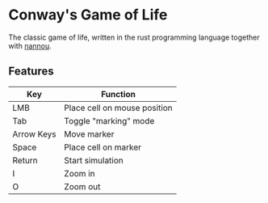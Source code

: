 # Conway's Game of Life

The classic game of life, written in the rust programming language together with [nannou](https://github.com/nannou-org/nannou).

## Features

| Key | Function |
| --- | --- |
| LMB | Place cell on mouse position |
| Tab | Toggle "marking" mode |
| Arrow Keys | Move marker |
| Space | Place cell on marker |
| Return | Start simulation |
| I | Zoom in |
| O | Zoom out |
